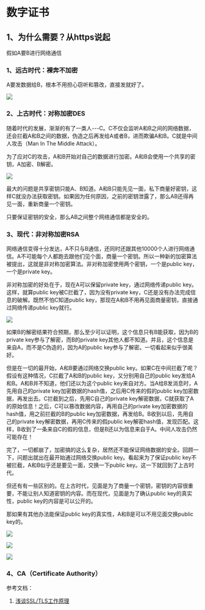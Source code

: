 # 数字证书

## 1、为什么需要？从https说起

假如A要B进行网络通信

### 1、远古时代：裸奔不加密

A要发数据给B，根本不用担心窃听和篡改，直接发就好了。

![](https://pic4.zhimg.com/80/v2-4efb777e3a7902c500158baa26745eff_1440w.webp)

### 2、上古时代：对称加密DES

随着时代的发展，渐渐的有了一类人---C。C不仅会监听A和B之间的网络数据，还会拦截A和B之间的数据，伪造之后再发给A或者B，进而欺骗A和B。C就是中间人攻击（Man In The Middle Attack）。

为了应对C的攻击，A和B开始对自己的数据进行加密。A和B会使用一个共享的密钥，A加密、B解密。

![](https://pic2.zhimg.com/80/v2-334f01cb9b07c3a0b90eb048d011cfd5_1440w.webp)

最大的问题是共享密钥只能A、B知道。A和B只能先见一面，私下商量好密钥，这样C就没办法获取密钥。如果因为任何原因，之前的密钥泄露了，那么AB还得再见一面，重新商量一个密钥。

只要保证密钥的安全，那么AB之间整个网络通信都是安全的。

### 3、现代：非对称加密RSA

网络通信变得十分发达，A不只与B通信，还同时还跟其他10000个人进行网络通信。A不可能每个人都跑去跟他们见个面，商量一个密钥。所以一种新的加密算法被提出，这就是非对称加密算法。非对称加密使用两个密钥，一个是public key，一个是private key。

非对称加密的好处在于，现在A可以保留private key，通过网络传递public key。这样，就算public key被C拦截了，因为没有private key，C还是没有办法完成信息的破解。既然不怕C知道public key，那现在A和B不用再见面商量密钥，直接通过网络传递public key就行。

![](https://p.ipic.vip/w9y8g8.png)

如果B的解密结果符合预期，那么至少可以证明，这个信息只有B能获取，因为B的private key参与了解密，而B的private key其他人都不知道。并且，这个信息是来自A，而不是C伪造的，因为A的public key参与了解密。一切看起来似乎很美好。



但是在一切的最开始，A和B要通过网络交换public key。如果C在中间拦截了呢？假设有这种情况，C拦截了A和B的public key，又分别用自己的public key发给A和B。A和B并不知道，他们还以为这个public key来自对方。当A给B发消息时，A先用自己的private key加密数据的hash值，之后用C传来的假的public key加密数据，再发出去。C拦截到之后，先用C自己的private key解密数据，C就获取了A的原始信息！之后，C可以篡改数据内容，再用自己的private key加密数据的hash值，用之前拦截的B的public key加密数据，再发给B。B收到以后，先用自己的private key解密数据，再用C传来的假public key解密hash值，发现匹配。这样，B收到了一条来自C的假的信息，但是B还以为信息来自于A。中间人攻击仍然可能存在！

完了，一切都崩了，加密搞的这么复杂，居然还不能保证网络数据的安全。回顾一下，问题出就出在最开始通过网络交换public key。看起来为了保证public key不被拦截，A和B似乎还是要见一面，交换一下public key。这一下就回到了上古时代。

但还有有一些区别的。在上古时代，见面是为了商量一个密钥，密钥的内容很重要，不能让别人知道密钥的内容。而在现代，见面是为了确认public key的真实性，public key的内容是可以公开的。

那如果有其他办法能保证public key的真实性，A和B是可以不用见面交换public key的。

![](https://p.ipic.vip/ymd4t5.png)

![](https://p.ipic.vip/y1r447.png)

![](https://p.ipic.vip/5jalb5.png)

### 4、CA（Certificate Authority）

参考文档：

1. [浅谈SSL/TLS工作原理](https://zhuanlan.zhihu.com/p/36981565)

